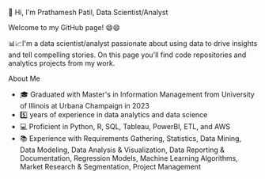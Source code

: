 👋 Hi, I'm Prathamesh Patil, Data Scientist/Analyst

Welcome to my GitHub page! 😄😄 

📊📈I'm a data scientist/analyst passionate about using data to drive insights and tell compelling stories. On this page you'll find code repositories and analytics projects from my work.

About Me
- 🎓 Graduated with Master's in Information Management from University of Illinois at Urbana Champaign in 2023
- 5️⃣ years of experience in data analytics and data science
- 💻 Proficient in Python, R, SQL, Tableau, PowerBI, ETL, and AWS
- 📚 Experience with Requirements Gathering, Statistics, Data Mining, Data Modeling, Data Analysis & Visualization, Data Reporting & Documentation, Regression Models, Machine Learning Algorithms, Market Research & Segmentation, Project Management

<!---
Cap10nem0/Cap10nem0 is a ✨ special ✨ repository because its `README.md` (this file) appears on your GitHub profile.
You can click the Preview link to take a look at your changes.
--->
